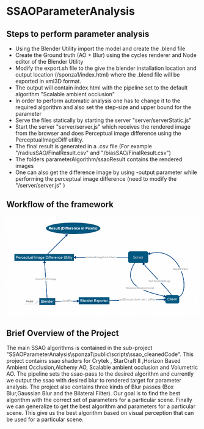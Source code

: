 # SSAOParameterAnalysis

## Steps to perform parameter analysis

* Using the Blender Utility import the model and create the .blend file
* Create the Ground truth (AO + Blur)  using the cycles renderer and Node editor of the Blender Utility
* Modify the export.sh file to the give the blender installation location and output location (/sponza1/index.html) where the .blend file will be exported in xml3D format.
* The output will contain index.html with the pipeline set to the default algorithm "Scalable ambient occlusion"
* In order to perform automatic analysis one has to change it to the required algorithm and also set the step-size and upper bound for the parameter
* Serve the files statically by starting the server "server/serverStatic.js"
* Start the server "server/server.js" which receives the rendered image from the browser and does Perceptual image difference using the PerceptualImageDiff utility.
* The final result is generated in a .csv file (For example "/radiusSAO/FinalResult.csv" and "/biasSAO/FinalResult.csv")
* The folders parameterAlgorithm/ssaoResult contains the rendered images
* One can also get the difference image by using -output parameter while performing the perceptual image difference (need to modify the "/server/server.js" )

 ## Workflow of the framework

 ![WorkFlow Diagram](https://raw.githubusercontent.com/saptarshineilsinha/SSAOParameterAnalysis/master/doc/ParameterAnalysisWorkFlow.PNG)

 ## Brief Overview of the Project

 The main SSAO algorithms is contained in the sub-project "SSAOParameterAnalysis\sponza1\public\scripts\ssao_cleanedCode". This project contains ssao shaders for Crytek , StarCraft II ,Horizon Based Ambient Occlusion,Alchemy AO, Scalable ambient occlusion and Volumetric AO.
 The pipeline sets the ssao-pass to the desired algorithm and currently we output the ssao with desired blur to rendered target for parameter analysis. The project also contains three kinds of Blur passes (Box Blur,Gaussian Blur and the Bilateral Filter).
 Our goal is to find the best algorithm with the correct set of parameters for a particular scene. Finally we can generalize to get the best algorithm and parameters for a particular scene.
 This give us the best algorithm based on visual perception that can be used for a particular scene.




